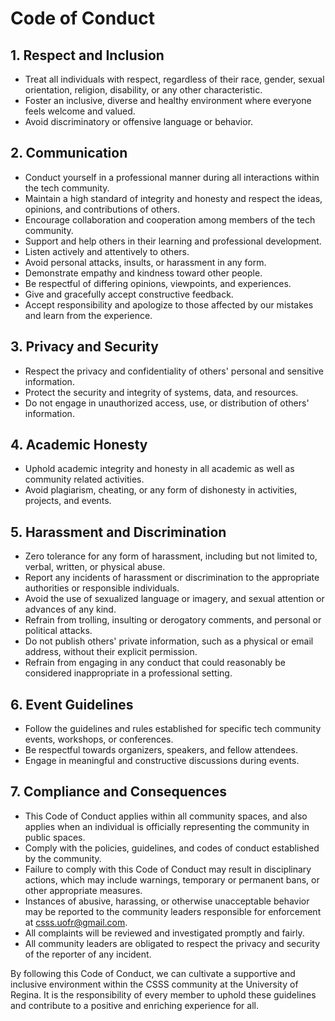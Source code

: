# Code of Conduct

## 1. Respect and Inclusion
- Treat all individuals with respect, regardless of their race, gender, sexual orientation, religion, disability, or any other characteristic.
- Foster an inclusive, diverse and healthy environment where everyone feels welcome and valued.
- Avoid discriminatory or offensive language or behavior.

## 2. Communication
- Conduct yourself in a professional manner during all interactions within the tech community.
- Maintain a high standard of integrity and honesty and respect the ideas, opinions, and contributions of others.
- Encourage collaboration and cooperation among members of the tech community.
- Support and help others in their learning and professional development.
- Listen actively and attentively to others.
- Avoid personal attacks, insults, or harassment in any form.
- Demonstrate empathy and kindness toward other people.
- Be respectful of differing opinions, viewpoints, and experiences.
- Give and gracefully accept constructive feedback.
- Accept responsibility and apologize to those affected by our mistakes and learn from the experience.

## 3. Privacy and Security
- Respect the privacy and confidentiality of others' personal and sensitive information.
- Protect the security and integrity of systems, data, and resources.
- Do not engage in unauthorized access, use, or distribution of others' information.

## 4. Academic Honesty
- Uphold academic integrity and honesty in all academic as well as community related activities.
- Avoid plagiarism, cheating, or any form of dishonesty in activities, projects, and events.

## 5. Harassment and Discrimination
- Zero tolerance for any form of harassment, including but not limited to, verbal, written, or physical abuse.
- Report any incidents of harassment or discrimination to the appropriate authorities or responsible individuals.
- Avoid the use of sexualized language or imagery, and sexual attention or advances of any kind.
- Refrain from trolling, insulting or derogatory comments, and personal or political attacks.
- Do not publish others' private information, such as a physical or email address, without their explicit permission.
- Refrain from engaging in any conduct that could reasonably be considered inappropriate in a professional setting.

## 6. Event Guidelines
- Follow the guidelines and rules established for specific tech community events, workshops, or conferences.
- Be respectful towards organizers, speakers, and fellow attendees.
- Engage in meaningful and constructive discussions during events.

## 7. Compliance and Consequences
- This Code of Conduct applies within all community spaces, and also applies when an individual is officially representing the community in public spaces.
- Comply with the policies, guidelines, and codes of conduct established by the community.
- Failure to comply with this Code of Conduct may result in disciplinary actions, which may include warnings, temporary or permanent bans, or other appropriate measures.
- Instances of abusive, harassing, or otherwise unacceptable behavior may be reported to the community leaders responsible for enforcement at [csss.uofr@gmail.com](mailto:csss.uofr@gmail.com).
- All complaints will be reviewed and investigated promptly and fairly.
- All community leaders are obligated to respect the privacy and security of the reporter of any incident.

By following this Code of Conduct, we can cultivate a supportive and inclusive environment within the CSSS community at the University of Regina. It is the responsibility of every member to uphold these guidelines and contribute to a positive and enriching experience for all.
